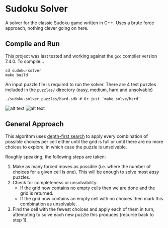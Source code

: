 # Sudoku Solver

A solver for the classic Sudoku game written in C++. Uses a brute force approach, nothing clever going on here.

## Compile and Run

This project was last tested and working against the `gcc` compiler version 7.4.0. To compile...
```shell
cd sudoku-solver
make build
```
An input puzzle file is required to run the solver. There are 4 test puzzles included in the `puzzles/` directory (easy, medium, hard and unsolvable)
```shell
./sudoku-solver puzzles/hard.sdk # Or just `make solve/hard`
```
![alt text](https://tomcant.s3-eu-west-1.amazonaws.com/resources/images/sudoku-solver/sudoku-hard-unsolved.png "Hard Sudoku puzzle, unsolved")
![alt text](https://tomcant.s3-eu-west-1.amazonaws.com/resources/images/sudoku-solver/sudoku-hard-solved.png "Hard Sudoku puzzle, solved")

## General Approach

This algorithm uses [depth-first search](https://en.wikipedia.org/wiki/Depth-first_search) to apply every combination of possible choices per cell either until the grid is full or until there are no more choices to explore, in which case the puzzle is unsolvable.

Roughly speaking, the following steps are taken:

1. Make as many forced moves as possible (i.e. where the number of choices for a given cell is one). This will be enough to solve most _easy_ puzzles.
2. Check for completeness or unsolvability:
   - If the grid now contains no empty cells then we are done and the grid is returned.
   - If the grid now contains an empty cell with no choices then mark this combination as unsolvable.
3. Find the cell with the fewest choices and apply each of them in turn, attempting to solve each new puzzle this produces (recurse back to step 1).
